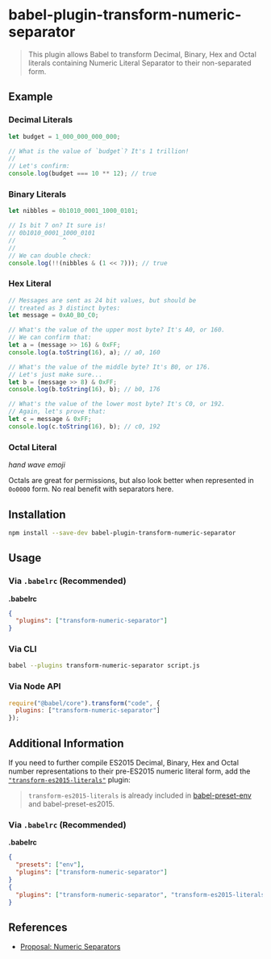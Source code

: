 # babel-plugin-transform-numeric-separator

> This plugin allows Babel to transform Decimal, Binary, Hex and Octal literals containing Numeric Literal Separator to their non-separated form.

## Example

### Decimal Literals

```js
let budget = 1_000_000_000_000;

// What is the value of `budget`? It's 1 trillion!
//
// Let's confirm:
console.log(budget === 10 ** 12); // true
```

### Binary Literals

```js
let nibbles = 0b1010_0001_1000_0101;

// Is bit 7 on? It sure is!
// 0b1010_0001_1000_0101
//             ^
//
// We can double check:
console.log(!!(nibbles & (1 << 7))); // true
```

### Hex Literal

```js
// Messages are sent as 24 bit values, but should be
// treated as 3 distinct bytes:
let message = 0xA0_B0_C0;

// What's the value of the upper most byte? It's A0, or 160.
// We can confirm that:
let a = (message >> 16) & 0xFF;
console.log(a.toString(16), a); // a0, 160

// What's the value of the middle byte? It's B0, or 176.
// Let's just make sure...
let b = (message >> 8) & 0xFF;
console.log(b.toString(16), b); // b0, 176

// What's the value of the lower most byte? It's C0, or 192.
// Again, let's prove that:
let c = message & 0xFF;
console.log(c.toString(16), b); // c0, 192
```

### Octal Literal

*hand wave emoji*

Octals are great for permissions, but also look better when represented in `0o0000` form. No real benefit with separators here.

## Installation

```sh
npm install --save-dev babel-plugin-transform-numeric-separator
```

## Usage

### Via `.babelrc` (Recommended)

**.babelrc**

```json
{
  "plugins": ["transform-numeric-separator"]
}
```

### Via CLI

```sh
babel --plugins transform-numeric-separator script.js
```

### Via Node API

```javascript
require("@babel/core").transform("code", {
  plugins: ["transform-numeric-separator"]
});
```

## Additional Information

If you need to further compile ES2015 Decimal, Binary, Hex and Octal number representations to their pre-ES2015 numeric literal form, add the [`"transform-es2015-literals"`](http://babeljs.io/docs/plugins/transform-es2015-literals/) plugin:

> `transform-es2015-literals` is already included in [babel-preset-env](https://github.com/babel/babel-preset-env) and babel-preset-es2015.

### Via `.babelrc` (Recommended)

**.babelrc**

```json
{
  "presets": ["env"],
  "plugins": ["transform-numeric-separator"]
}
{
  "plugins": ["transform-numeric-separator", "transform-es2015-literals"]
}
```

## References

* [Proposal: Numeric Separators](https://github.com/samuelgoto/proposal-numeric-separator)
